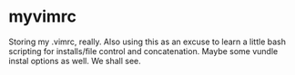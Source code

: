 # myvimrc
Storing my .vimrc, really. Also using this as an excuse to learn a little bash scripting for installs/file control and concatenation. Maybe some vundle instal options as well. We shall see.
